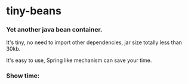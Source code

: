 # tiny-beans

### Yet another java bean container.

It's tiny, no need to import other dependencies, jar size totally less than 30kb.

It's easy to use, Spring like mechanism can save your time. 


### Show time:


